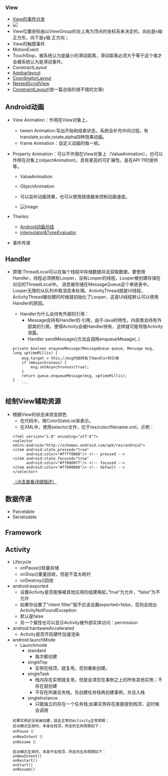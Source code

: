 ### View
- [View的事件分发](https://blog.csdn.net/u010983881/article/details/78905598)
- ![](https://itimetraveler.github.io/gallery/android-view/1520093523-0.png)
- View位置坐标由以ViewGroup的左上角为顶点的坐标系来决定的，向右是x轴正方形，向下是y轴
正方向；
- View的触摸事件
- MotionEvent
- TouchSlop，被系统认为是最小的滑动距离，滑动距离必须大于等于这个值才会被系统认为是滑动事件。
- ConstractLayout
- [Appbarlayout](https://developer.android.com/reference/android/support/design/widget/AppBarLayout)
- [CoordinatorLayout](https://developer.android.com/reference/androidx/coordinatorlayout/widget/CoordinatorLayout.html)
- [NestedScrollView](https://developer.android.com/reference/android/support/v4/widget/NestedScrollView?hl=en)
- [ConstraintLayout](https://mp.weixin.qq.com/s/JijR16p-DjlsZz8wn5D-PQ)(放一篇总结的很不错的文章)

## Android动画
- View Animation：作用在View对象上，
  - tween Animation:写出开始和结束状态，系统会补充中间过程。有translate,scale,rotate,alpha四种效果动画。
  - frame Animation：自定义动画的每一帧。
- Property Animation：可以不作用在View对象上（ValueAnimation），也可以作用在对象上(objectAnimation)，具有更高的可扩展性。是在API 11时提供等。
  - ValueAnimation
  - ObjectAnimation

  - 可以监听动画效果，也可以使用插值器来控制动画速度。
  - ![image](https://user-gold-cdn.xitu.io/2019/2/22/169158b7461a93ba?w=1140&h=270&f=png&s=75625)
  
- Thanks:
    - [Android动画总结](https://blog.csdn.net/carson_ho/article/details/79860980)
    - [interpolator&TypeEvaluator](https://blog.csdn.net/carson_ho/article/details/72863901)
- 事件传递

## Handler
- 原理:ThreadLocal可以在每个线程中存储数据并且获取数据，要使用Handler，线程必须拥有Looper，没有Looper的线程，Looper被创建存储在对应的ThreadLocal中。 消息被存储在MessageQueue这个单链表中，Looper无限的从队列中取消息来处理。ActivityThread就是UI线程，ActivityThread被创建的时候就初始化了Looper，这是UI线程默认可以使用Handler的原因。
    - Handler为什么会持有外部的引用：
        - Message会持有Handler的 引用，由于Java的特性，内部类会持有外部类的引用，使得Activity会被Handler持有，这样就可能导致Activity泄露。
        - Handler sendMessage()方法会调用enqueueMeaage(..)

    ```
    private boolean enqueueMessage(MessageQueue queue, Message msg, long uptimeMillis) {
        msg.target = this;//msg内部持有了Handler的引用
        if (mAsynchronous) {
            msg.setAsynchronous(true);
        }
        return queue.enqueueMessage(msg, uptimeMillis);
    }
        ```
## 绘制View辅助资源
- 根据View的状态来改变颜色
    - 在代码中，用ColorStateList来表示。
    - 在XML中，使用selector文件，位于res/color/filename.xml，示例：
    ```
    <?xml version="1.0" encoding="utf-8"?>
    <selector xmlns:android="http://schemas.android.com/apk/res/android">
    <item android:state_pressed="true"
          android:color="#ffff0000"/> <!-- pressed -->
    <item android:state_focused="true"
          android:color="#ff0000ff"/> <!-- focused -->
    <item android:color="#ff000000"/> <!-- default -->
    </selector>
    ```
    [（点击查看详细描述）](https://developer.android.com/guide/topics/resources/color-list-resource)
## 数据传递
- Parcelable
- Serializable 
## Framework
## Activity 
- Lifecycle
    - onPause()轻量存储
    - onStop()重量回收，但是不宜太耗时
    - onDestroy()回收
- android:exported
    - 设置Activity是否能够被其他应用的组建唤起，”true“为允许，“false”为不允许
    - 如果你设置了"intent filter"就不应该设置exported=false，否则会抛出ActivityNotFoundException
    - 默认是false
    - 另一个属性也可以显示Activity被外部实体访问：permission
- android:hardwareAccelerated
    - Activity是否开启硬件加速渲染
- android:launchMode
    - Launchmode
        - standard
            - 每次都创建
        - singleTop
            - 实例在栈顶，就复用，否则重新创建。
        - singleTask
            - 栈内存在实例就复用，但是会清空在事例之上的所有其他实例；不存在就创建
            - 不存在所属任务栈，先创建任务栈再创建事例，并且入栈
        - singleInstance
            - 只能独立的存在一个任务栈;如果实例存在直接提到栈顶，这时候会调用
    ```
    如果实例还没有被创建，就走正常的Activity正常周期；
    启动模式生效时，本身在栈顶，所走的生命周期如下：
    onPause（） 
    onNewIntent（） 
    onResume（）

    启动模式生效时，本身不在栈顶，所走的生命周期如下：
    onNewIntent() 
    onRestart() 
    onStart() 
    onResume() 

    ```